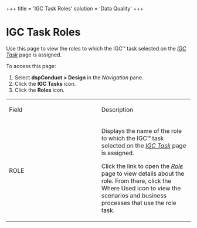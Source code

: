 +++
title = 'IGC Task Roles'
solution = 'Data Quality'
+++

# IGC Task Roles

<div class="use">

Use this page to view the roles to which the IGC™ task selected on the
*[IGC Task](IGC_Task.htm)* page is assigned.

</div>

To access this page:

1.  Select **dspConduct \> Design** in the *Navigation* pane.
2.  Click the **IGC Tasks** icon.
3.  Click the **Roles** icon.

<table>
<colgroup>
<col style="width: 50%" />
<col style="width: 50%" />
</colgroup>
<tbody>
<tr class="odd">
<td><p>Field</p></td>
<td><p>Description</p></td>
</tr>
<tr class="even">
<td><p>ROLE</p></td>
<td><p>Displays the name of the role to which the IGC™ task selected on the <em><a href="IGC_Task.htm">IGC Task</a></em> page is assigned.</p>
<p>Click the link to open the <em><a href="Role_H_dspConduct.htm">Role</a></em> page to view details about the role. From there, click the Where Used icon to view the scenarios and business processes that use the role task.</p></td>
</tr>
</tbody>
</table>
